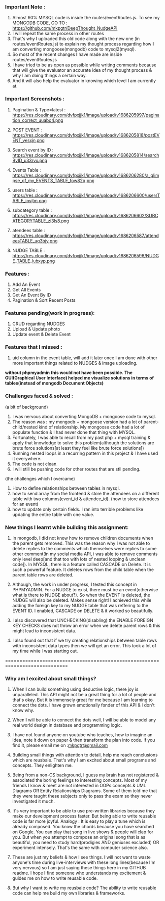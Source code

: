 ### Important Note :

1. Almost 90% MYSQL code is inside the routes/eventRoutes.js. To see my MONGODB CODE, GO TO : https://github.com/mkpgtr/DeepThought_NudgeAPI
2. I will repeat the same process in other routes
3. That's why I uploaded this old code along with the new one (in routes/eventRoutes.js) to explain my thought process regarding how I am converting mongoose(mongodb) code to mysql2(mysql).  
4. So most of the recent changes I have made are inside routes/eventRoutes.js
5. I have tried to be as open as possible while writing comments because that will give the evaluator an accurate idea of my thought process & why I am doing things a certain way. 
6. And it will also help the evaluator in knowing which level I am currently at.

### Important Screenshots :

1. Pagination & Type=latest  : https://res.cloudinary.com/dvfpxjjk1/image/upload/v1686205997/pagination_correct_uuabo4.png

2. POST EVENT : https://res.cloudinary.com/dvfpxjjk1/image/upload/v1686205818/postEVENT_vesxjn.png

3. Search event by ID : https://res.cloudinary.com/dvfpxjjk1/image/upload/v1686205814/searchByID_u33ryx.png

4. Events Table : https://res.cloudinary.com/dvfpxjjk1/image/upload/v1686206280/a_glimpse_of_my_EVENTS_TABLE_fow82q.png

5. users table : https://res.cloudinary.com/dvfpxjjk1/image/upload/v1686206600/usersTABLE_invjtm.png

6. subcategory table : https://res.cloudinary.com/dvfpxjjk1/image/upload/v1686206602/SUBCATEGORYTABLE_zi3ls8.png

7. atendees table : https://res.cloudinary.com/dvfpxjjk1/image/upload/v1686206587/attendeesTABLE_uq3bjy.png

8. NUDGE TABLE : https://res.cloudinary.com/dvfpxjjk1/image/upload/v1686206596/NUDGE_TABLE_lubxyp.png
### Features :

1. Add An Event
2. Get All Events
3. Get An Event By ID
4. Pagination & Sort Recent Posts

### Features pending(work in progress):

1. CRUD regarding NUDGES
2. Upload & Update photo
3. Update event & Delete Event

### Features that I missed :
1. uid column in the event table, will add it later once I am done with other more important things related to NUDGES & image uploading. 

**without phpmyadmin this would not have been possible. The GUI(Graphical User Interface) helped me visualize solutions in terms of tables(instead of mongodb Document Objects)**


### Challenges faced & solved :

(a bit of background)

1. I was nervous about converting MongoDB + mongoose code to mysql.
2. The reason was : my mongodb + mongoose version had a lot of parent-child/nested kind of relationship.
    My mongoose code had a lot of populate function & I had never done that thing with MYSQL.
3. Fortunately, I was able to recall from my past php + mysql training & apply that knowledge to solve this problem(although the solutions are brute force solutions[at least they feel like brute force solutions])
4. Running nested loops in a recurring pattern in this project & I have used it everywhere.
5. The code is not clean.
6. I will still be pushing code for other routes that are stll pending. 

(the challenges which I overcame)

1. How to define relationships between tables in mysql.
2. how to send array from the frontend & store the attendees on a different table with two columns(event_id & attendee_id). (how to store attendees for an event)
 3. how to update only certain fields. I ran into terrible problems like updating the entire table with one value.
 
### New things I learnt while building this assignment:

1. In mongodb, I did not know how to remove children documents when the parent gets removed. This was the reason why I was not able to delete replies to the comments which themselves were replies to some other comment(in my social media API, i was able to remove comments only level deep[and that too with lots of nested looping & unclean code]). In MYSQL, there is a feature called CASCADE on Delete. It is such a powerful feature. It deletes rows from the child table when the parent table rows are deleted.

2. Although, the work in under progress, I tested this concept in PHPMYADMIN. For a NUDGE to exist, there must be an event(otherwise what is there to NUDGE about?). So when the EVENT is deleted, the NUDGE will also be deleted. Makes sense right! I achieved this while adding the foreign key to my NUDGE table that was reffering to the EVENT ID. I enabled, CASCADE on DELETE & it worked so beautifully.

3. I also discovered that UNCHECKING(disabling) the ENABLE FOREIGN KEY CHECKS does not throw an error when we delete parent rows & this might lead to inconsistent data.

4. I also found out that if we try creating relationships between table rows with inconsistent data types then we will get an error. This took a lot of my time while I was starting out.

============================================================================



### Why am I excited about small things?

1. When I can build something using deductive logic, there joy is unparalleled. This API might not be a great thing for a lot of people and that's okay. But it is immensely great for me because I am learning to connect the dots. I have grown emotionally fonder of this API & I don't know why.

2. When I will be able to connect the dots well, I will be able to model any real world design in database and programming logic. 

3. I have not found anyone on youtube who teaches, how to imagine an idea, note it down on paper & then transform the plan into code. If you find it, please email me on :mkpgtr@gmail.com

4. Building small things with attention to detail, help me reach conclusions which are reusbale. That's why I am excited about small programs and concepts. They enlighten me. 

5. Being from a non-CS background, I guess my brain has not registered & associated the boring feelings to interesting concepts. Most of my friends I know & meet are not interested in OOPs concepts & UML Diagrams OR Entity Relationships Diagrams. Some of them told me that they were taught these subjects only to pass the exam so they never investigated it much.

6. It's very important to be able to use pre-written libraries because they make our development process faster. But being able to write reusable code is far more joyful. Analogy : It is easy to play a tune which is already composed. You know the chords because you have searched on Google. You can play that song in live shows & people will clap for you. But when you attempt to compose an original song that is as beautiful, you need to study hard(prodigies AND geniuses excluded) OR experiment intensely. That's the same with computer science also.

7. These are just my beliefs & how I see things. I will not want to waste anyone's time during live-interviews with these long lines(because I'm very nervous) so I am just saying these things here in my GITHUB readme. I hope I find someone who understands my excitement & guides me on how to write reusable code. 

8. But why I want to write my reusbale code? The ability to write reusable code can help me build my own libraries & frameworks.
